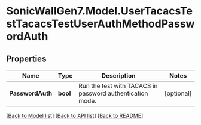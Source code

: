 # SonicWallGen7.Model.UserTacacsTestTacacsTestUserAuthMethodPasswordAuth

## Properties

Name | Type | Description | Notes
------------ | ------------- | ------------- | -------------
**PasswordAuth** | **bool** | Run the test with TACACS in password authentication mode. | [optional] 

[[Back to Model list]](../README.md#documentation-for-models) [[Back to API list]](../README.md#documentation-for-api-endpoints) [[Back to README]](../README.md)

